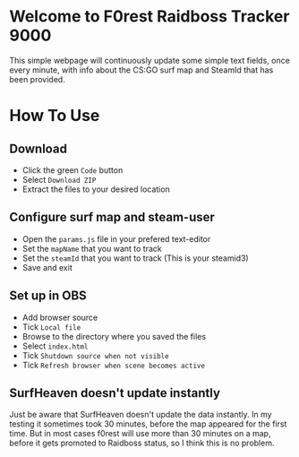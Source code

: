 # Welcome to F0rest Raidboss Tracker 9000
This simple webpage will continuously update some simple text fields, once every minute, with info about the CS:GO surf map and SteamId that has been provided.

# How To Use
## Download
- Click the green `Code` button
- Select `Download ZIP`
- Extract the files to your desired location

## Configure surf map and steam-user
- Open the `params.js` file in your prefered text-editor
- Set the `mapName` that you want to track
- Set the `steamId` that you want to track (This is your steamid3)
- Save and exit
## Set up in OBS
- Add browser source
- Tick `Local file`
- Browse to the directory where you saved the files
- Select `index.html`
- Tick `Shutdown source when not visible`
- Tick `Refresh browser when scene becomes active`

## SurfHeaven doesn't update instantly
Just be aware that SurfHeaven doesn't update the data instantly. In my testing it sometimes took 30 minutes, before the map appeared for the first time. But in most cases f0rest will use more than 30 minutes on a map, before it gets promoted to Raidboss status, so I think this is no problem.
